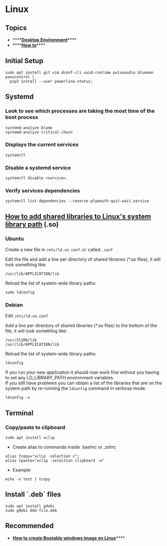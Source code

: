 # Linux

## 

## Topics

* \*\*\*\*[**Desktop Environment**](desktop-environment/)\*\*\*\*
* \*\*\*\*[**How to**](how-to/)\*\*\*\*

## Initial Setup

```text
sudo apt install git vim dconf-cli uuid-runtime pulseaudio blueman pavucontrol \
  pip3 install --user powerline-status;
```

## Systemd

### Look to see which processes are taking the most time of the boot process

```text
systemd-analyze blame
systemd-analyze critical-chain
```

### Displays the current services

```text
systemctl
```

### Disable a systemd service

```text
systemctl disable <service>.
```

### Verify services dependencies

```text
systemctl list-dependencies --reverse plymouth-quit-wait.service
```

## [How to add shared libraries to Linux's system library path](https://blog.andrewbeacock.com/2007/10/how-to-add-shared-libraries-to-linuxs.html) **\(.so\)**

### **Ubuntu**

Create a new file in `/etc/ld.so.conf.d/` called `.conf`  
  
Edit the file and add a line per directory of shared libraries \(\*.so files\), it will look something like:

```text
/usr/lib/APPLICATION/lib
```

Reload the list of system-wide library paths:

```text
sudo ldconfig
```

### **Debian**

Edit `/etc/ld.so.conf`  
  
Add a line per directory of shared libraries \(\*.so files\) to the bottom of the file, it will look something like:

```text
/usr/X11R6/lib
/usr/lib/APPLICATION/lib
```

Reload the list of system-wide library paths:

```text
ldconfig
```

If you run your new application it should now work fine without you having to set any LD\_LIBRARY\_PATH environment variables.  
If you still have problems you can obtain a list of the libraries that are on the system path by re-running the `ldconfig` command in verbose mode:

```text
ldconfig -v
```

## Terminal

### Copy/paste to clipboard

```text
sudo apt install xclip
```

* Create alias to commands inside .bashrc or .zshrc

```text
alias tcopy="xclip -selection c"; 
alias tpaste="xclip -selection clipboard -o"
```

* Example

```text
echo -n test | tcopy
```

## Install \`.deb\` files

```text
sudo apt install gdebi
sudo gdebi deb-file.deb
```

## Recommended

* [**How to create Bootable windows image on Linux**](https://github.com/slacka/WoeUSB)\*\*\*\*

